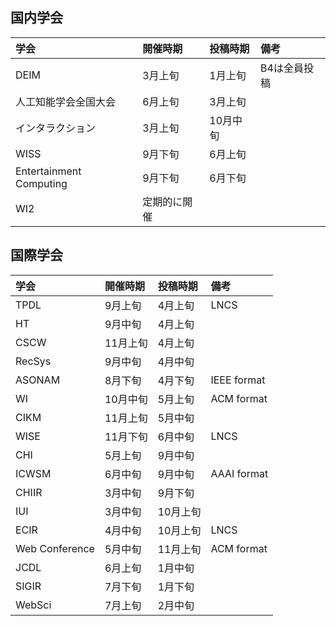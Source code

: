 ## 国内学会

| 学会 | 開催時期 | 投稿時期 |備考 |
|:---|:---|:---|:---|
|DEIM |3月上旬 |1月上旬 |B4は全員投稿 |
|人工知能学会全国大会 |6月上旬 |3月上旬 | |
|インタラクション |3月上旬 |10月中旬 | |
|WISS |9月下旬 |6月上旬 | |
|Entertainment Computing |9月下旬 |6月下旬 | |
|WI2 |定期的に開催 | | |

## 国際学会
| 学会 | 開催時期 | 投稿時期 |備考 |
|:---|:---|:---|:---|
|TPDL |9月上旬 |4月上旬 |LNCS |
|HT |9月中旬 |4月上旬 | |
|CSCW |11月上旬 |4月上旬 | |
|RecSys |9月中旬 |4月中旬 | |
|ASONAM|8月下旬|4月下旬 |IEEE format|
|WI |10月中旬 |5月上旬 |ACM format|
|CIKM |11月上旬 |5月中旬 | |
|WISE |11月下旬 |6月中旬 |LNCS |
|CHI |5月上旬 |9月中旬 | |
|ICWSM|6月中旬|9月中旬 |AAAI format|
|CHIIR |3月中旬 |9月下旬 | |
|IUI |3月中旬 |10月上旬 | |
|ECIR |4月中旬 |10月上旬 |LNCS |
|Web Conference |5月中旬 |11月上旬 |ACM format |
|JCDL |6月上旬 |1月中旬 | |
|SIGIR |7月下旬 |1月下旬 | |
|WebSci |7月上旬 |2月中旬 | |
